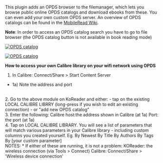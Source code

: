 This plugin adds an OPDS browser to the filemanager, which lets you browse public online OPDS catalogs and download ebooks from these. You can even add your own custom OPDS server. An overview of OPDS catalogs can be found in the [MobileRead Wiki](https://wiki.mobileread.com/wiki/OPDS).

**Note**: In order to access an OPDS catalog search you have to go to file browser (the OPDS catalog button is not available in book reading mode)

[![OPDS catalog](https://github.com/koreader/koreader/wiki/screenshots/screenshot_opds.png)](https://github.com/koreader/koreader/wiki/screenshots/screenshot_opds.png)

[![OPDS catalog](https://github.com/koreader/koreader/wiki/screenshots/screenshot_opds_server.png)](https://github.com/koreader/koreader/wiki/screenshots/screenshot_opds_server.png)



**How to access your own Calibre library on your wifi network using OPDS**

1. In Calibre:
Connect/Share > Start Content Server

- 1a) Note the address and port
<BR>
2. Go to the above module on KoReader and either:
- tap on the existing LOCAL CALIBRE LIBRRY (long-press if you wish to edit an existing connection)
- or "add new OPDS catalog"
<BR>
3. Enter the following:
Calibre host:the address shown in Calibre (at 1a)
Port: the port (at 1a)
<BR>
4. Tap on LOCAL CALIBRE LIBRARY. You will see a list of parameters that will match various parameters in your Calibre library - including custom columns you created yourself. 
Eg.
By Newest
By Title
By Authors
By Tags
By [your custom parameter]
<BR>
NOTES:
* If either of these are running, it is not a problem:
KOReader: the wireless connection (via Tools > Connect)
Calibre: Connect/Share > 'Wireless device connection'